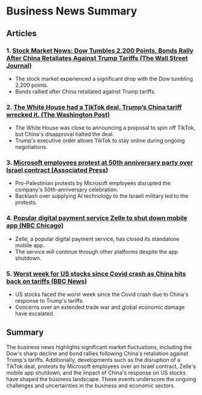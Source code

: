 # Business News Summary

## Articles

### 1. [Stock Market News: Dow Tumbles 2,200 Points, Bonds Rally After China Retaliates Against Trump Tariffs (The Wall Street Journal)](https://www.wsj.com/livecoverage/stock-market-tariffs-trade-war-04-04-2025)
- The stock market experienced a significant drop with the Dow tumbling 2,200 points.
- Bonds rallied after China retaliated against Trump tariffs.

### 2. [The White House had a TikTok deal. Trump’s China tariff wrecked it. (The Washington Post)](https://www.washingtonpost.com/technology/2025/04/04/tiktok-trump-ban-deadline/)
- The White House was close to announcing a proposal to spin off TikTok, but China's disapproval halted the deal.
- Trump's executive order allows TikTok to stay online during ongoing negotiations.

### 3. [Microsoft employees protest at 50th anniversary party over Israel contract (Associated Press)](https://apnews.com/article/microsoft-ai-protest-israel-gaza-50th-anniversary-fadcb37bcce7e067f896ec5502d187b6)
- Pro-Palestinian protests by Microsoft employees disrupted the company's 50th-anniversary celebration.
- Backlash over supplying AI technology to the Israeli military led to the protests.

### 4. [Popular digital payment service Zelle to shut down mobile app (NBC Chicago)](https://www.nbcchicago.com/news/local/popular-digital-payment-service-zelle-to-shut-down-mobile-app/3714554/)
- Zelle, a popular digital payment service, has closed its standalone mobile app.
- The service will continue through other platforms despite the app shutdown.

### 5. [Worst week for US stocks since Covid crash as China hits back on tariffs (BBC News)](https://www.bbc.com/news/articles/cx26v8x24w1o)
- US stocks faced the worst week since the Covid crash due to China's response to Trump's tariffs.
- Concerns over an extended trade war and global economic damage have escalated.

## Summary

The business news highlights significant market fluctuations, including the Dow's sharp decline and bond rallies following China's retaliation against Trump's tariffs. Additionally, developments such as the disruption of a TikTok deal, protests by Microsoft employees over an Israel contract, Zelle's mobile app shutdown, and the impact of China's response on US stocks have shaped the business landscape. These events underscore the ongoing challenges and uncertainties in the business and economic sectors.
